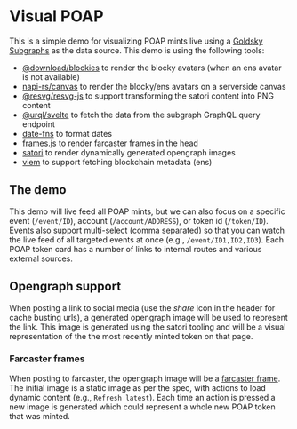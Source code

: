 # Visual POAP

This is a simple demo for visualizing POAP mints live using a [Goldsky Subgraphs](https://goldsky.com/products/subgraphs) as the data source. This demo is using the following tools:

- [@download/blockies](https://github.com/download13/blockies#readme) to render the blocky avatars (when an ens avatar is not available)
- [napi-rs/canvas](https://github.com/Brooooooklyn/canvas#readme) to render the blocky/ens avatars on a serverside canvas
- [@resvg/resvg-js](https://github.com/yisibl/resvg-js#readme) to support transforming the satori content into PNG content
- [@urql/svelte](https://formidable.com/open-source/urql/docs/) to fetch the data from the subgraph GraphQL query endpoint
- [date-fns](https://github.com/date-fns/date-fns#readme) to format dates
- [frames.js](https://github.com/framesjs/frames.js/tree/main#readme) to render farcaster frames in the head
- [satori](https://github.com/vercel/satori#readme) to render dynamically generated opengraph images
- [viem](https://viem.sh) to support fetching blockchain metadata (ens)

## The demo

This demo will live feed all POAP mints, but we can also focus on a specific event (`/event/ID`), account (`/account/ADDRESS`), or token id (`/token/ID`). Events also support multi-select (comma separated) so that you can watch the live feed of all targeted events at once (e.g., `/event/ID1,ID2,ID3`). Each POAP token card has a number of links to internal routes and various external sources.

## Opengraph support

When posting a link to social media (use the _share_ icon in the header for cache busting urls), a generated opengraph image will be used to represent the link. This image is generated using the satori tooling and will be a visual representation of the the most recently minted token on that page.

### Farcaster frames

When posting to farcaster, the opengraph image will be a [farcaster frame](https://docs.farcaster.xyz/reference/frames/spec). The initial image is a static image as per the spec, with actions to load dynamic content (e.g., `Refresh latest`). Each time an action is pressed a new image is generated which could represent a whole new POAP token that was minted.
